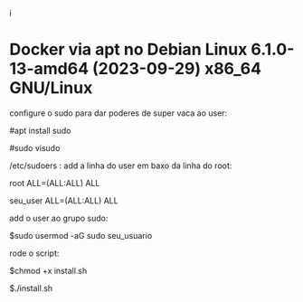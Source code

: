 i
# Docker via apt no Debian Linux 6.1.0-13-amd64 (2023-09-29) x86_64 GNU/Linux

configure o sudo para dar poderes de super vaca ao user:

#apt install sudo

#sudo visudo

/etc/sudoers : add a linha do user em baxo da linha do root: 

root	ALL=(ALL:ALL) ALL

seu_user ALL=(ALL:ALL) ALL

add o user ao grupo sudo:

$sudo usermod -aG sudo seu_usuario

rode o script:

$chmod +x install.sh

$./install.sh

